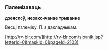 ### Палемізаваць
**дзеяслоў, незакончанае трыванне**

Весці палеміку. П. з дакладчыкам.

<a rel="author">[http://rv-blr.com/](http://rv-blr.com/slounik.jsp?letterId=0&maskId=0&pageId=2103)</a>
